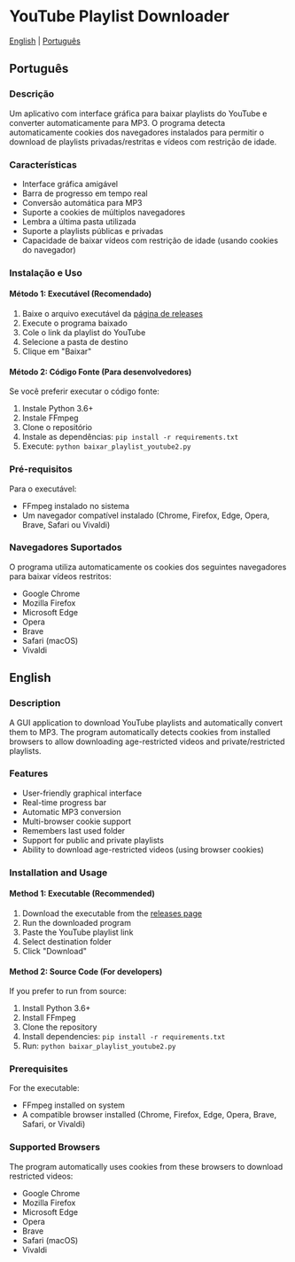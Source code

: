 # YouTube Playlist Downloader

[English](#english) | [Português](#português)

## Português

### Descrição

Um aplicativo com interface gráfica para baixar playlists do YouTube e converter automaticamente para MP3. O programa detecta automaticamente cookies dos navegadores instalados para permitir o download de playlists privadas/restritas e vídeos com restrição de idade.

### Características

- Interface gráfica amigável
- Barra de progresso em tempo real
- Conversão automática para MP3
- Suporte a cookies de múltiplos navegadores
- Lembra a última pasta utilizada
- Suporte a playlists públicas e privadas
- Capacidade de baixar vídeos com restrição de idade (usando cookies do navegador)

### Instalação e Uso

#### Método 1: Executável (Recomendado)

1. Baixe o arquivo executável da [página de releases](https://github.com/tomas-barros1/youtube-playlist-mp3-downloader/releases/tag/1.0)
2. Execute o programa baixado
3. Cole o link da playlist do YouTube
4. Selecione a pasta de destino
5. Clique em "Baixar"

#### Método 2: Código Fonte (Para desenvolvedores)

Se você preferir executar o código fonte:

1. Instale Python 3.6+
2. Instale FFmpeg
3. Clone o repositório
4. Instale as dependências: `pip install -r requirements.txt`
5. Execute: `python baixar_playlist_youtube2.py`

### Pré-requisitos

Para o executável:

- FFmpeg instalado no sistema
- Um navegador compatível instalado (Chrome, Firefox, Edge, Opera, Brave, Safari ou Vivaldi)

### Navegadores Suportados

O programa utiliza automaticamente os cookies dos seguintes navegadores para baixar vídeos restritos:

- Google Chrome
- Mozilla Firefox
- Microsoft Edge
- Opera
- Brave
- Safari (macOS)
- Vivaldi

## English

### Description

A GUI application to download YouTube playlists and automatically convert them to MP3. The program automatically detects cookies from installed browsers to allow downloading age-restricted videos and private/restricted playlists.

### Features

- User-friendly graphical interface
- Real-time progress bar
- Automatic MP3 conversion
- Multi-browser cookie support
- Remembers last used folder
- Support for public and private playlists
- Ability to download age-restricted videos (using browser cookies)

### Installation and Usage

#### Method 1: Executable (Recommended)

1. Download the executable from the [releases page](https://github.com/tomas-barros1/youtube-playlist-mp3-downloader/releases/tag/1.0)
2. Run the downloaded program
3. Paste the YouTube playlist link
4. Select destination folder
5. Click "Download"

#### Method 2: Source Code (For developers)

If you prefer to run from source:

1. Install Python 3.6+
2. Install FFmpeg
3. Clone the repository
4. Install dependencies: `pip install -r requirements.txt`
5. Run: `python baixar_playlist_youtube2.py`

### Prerequisites

For the executable:

- FFmpeg installed on system
- A compatible browser installed (Chrome, Firefox, Edge, Opera, Brave, Safari, or Vivaldi)

### Supported Browsers

The program automatically uses cookies from these browsers to download restricted videos:

- Google Chrome
- Mozilla Firefox
- Microsoft Edge
- Opera
- Brave
- Safari (macOS)
- Vivaldi
